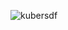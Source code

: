 ![kubersdf](https://user-images.githubusercontent.com/50894237/61974898-87d2aa00-af9c-11e9-8665-ac4814b52863.jpg)



